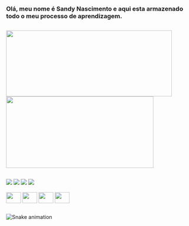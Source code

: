 ### Olá, meu nome é Sandy Nascimento e aqui esta armazenado todo o meu processo de aprendizagem.

##

<div>
  <a href="https://github.com/sandymnascimento">
  <img height="180em" width="450em" src="https://github-readme-stats.vercel.app/api?username=sandymnascimento&show_icons=true&theme=radical&include_all_commits=true&count_private=true"/>
  <img height="195em" width="400em" src="https://github-readme-stats.vercel.app/api/top-langs/?username=sandymnascimento&layout=compact&langs_count=7&theme=radical"/>

##

<div>
    <a href="https://discord.gg/YpBYXJv5" target="_blank"><img src="https://img.shields.io/badge/Discord-7289DA?style=for-the-badge&logo=discord&logoColor=white" target="_blank"></a>
    <a href = "mailto:sandymnascimento@gmail.com"><img src="https://img.shields.io/badge/Gmail-D14836?style=for-the-badge&logo=gmail&logoColor=white" target="_blank"></a>
    <a href = "mailto:sandymnascimento@outlook.com"><img src="https://img.shields.io/badge/Microsoft_Outlook-0078D4?style=for-the-badge&logo=microsoft-outlook&logoColor=white" target="_blank" target="_blank"></a>
    <a href="https://www.linkedin.com/in/sandynascimento/" target="_blank"><img src="https://img.shields.io/badge/LinkedIn-0077B5?style=for-the-badge&logo=linkedin&logoColor=white" target="_blank"></a> 
</div>
 
<div style="display: inline_block"><br>
<img align="center" height="30" width="40" src="https://cdn.jsdelivr.net/gh/devicons/devicon/icons/python/python-original.svg" />
<img align="center" height="30" width="40" src="https://cdn.jsdelivr.net/gh/devicons/devicon/icons/java/java-original-wordmark.svg" />
<img align="center" height="30" width="40" src="https://cdn.jsdelivr.net/gh/devicons/devicon/icons/c/c-original.svg" />
<img align="center" height="30" width="40" src="https://cdn.jsdelivr.net/gh/devicons/devicon/icons/mysql/mysql-original.svg" />
</div>
  
##
  ![Snake animation](https://github.com/sandymnascimento/sandymnascimento/blob/output/github-contribution-grid-snake.svg)
 
</div>
